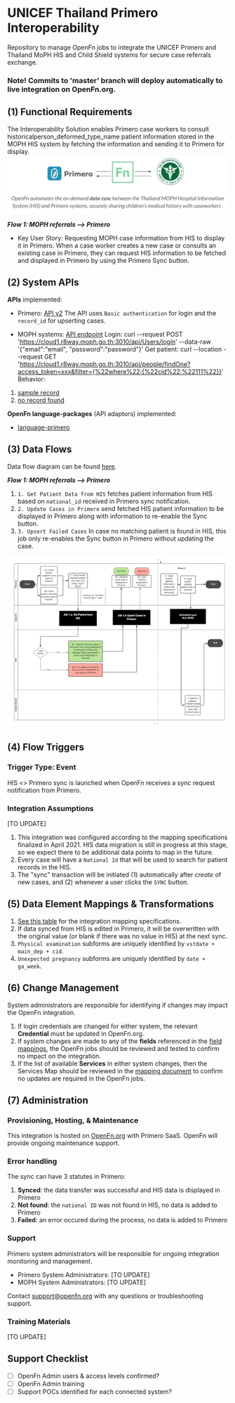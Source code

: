 # UNICEF Thailand Primero Interoperability
Repository to manage OpenFn jobs to integrate the UNICEF Primero and Thailand MoPH HIS and Child Shield systems for secure case referrals exchange.

### Note! Commits to 'master' branch will deploy automatically to live integration on OpenFn.org. 

## (1) Functional Requirements
The Interoperability Solution enables Primero case workers to consult historicalperson_deformed_type_name patient information stored in the MOPH HIS system by fetching the information and sending it to Primero for display.
![Solution](./solution-overview.png)

_**Flow 1: MOPH referrals --> Primero**_
* Key User Story: Requesting MOPH case information from HIS to display it in Primero. When a case worker creates a new case or consults an existing case in Primero, they can request HIS information to be fetched and displayed in Primero by using the Primero Sync button.

## (2) System APIs
**APIs** implemented:
* Primero: [API v2](https://github.com/primeroIMS/primero/blob/development_v2/app/controllers/api/README.md)
The API uses `Basic authentication` for login and the `record_id` for upserting cases.

* MOPH systems: [API endpoint](https://cloud1.r8way.moph.go.th:3010/api)
Login: curl --request POST 'https://cloud1.r8way.moph.go.th:3010/api/Users/login' --data-raw '{"email":"email", "password":"password"}'
Get patient: curl --location --request GET 'https://cloud1.r8way.moph.go.th:3010/api/people/findOne?access_token=xxx&filter={%22where%22:{%22cid%22:%22111%22}}'
Behavior: 
1. [sample record](https://github.com/OpenFn/unicef-thailand/blob/master/sample_data/HISsample.json)
2. [no record found](https://github.com/OpenFn/unicef-thailand/blob/master/sample_data/HISsample_no_record_found.json)

**OpenFn language-packages** (API adaptors) implemented: 
* [language-primero](https://github.com/OpenFn/language-primero)

## (3) Data Flows
Data flow diagram can be found [here](https://lucid.app/lucidchart/invitations/accept/inv_1accc509-6ef6-42fd-87a9-5828cb0b33be?viewport_loc=-41%2C20%2C2280%2C1161%2C0_0).

_**Flow 1: MOPH referrals --> Primero**_
1. `1. Get Patient Data from HIS` fetches patient information from HIS based on `national_id` received in Primero sync notification.
2. `2. Update Cases in Primero` send fetched HIS patient information to be displayed in Primero along with information to re-enable the Sync button.
3. `3. Upsert Failed Cases` In case no matching patient is found in HIS, this job only re-enables the Sync button in Primero without updating the case.

![Data Flow](./primero-his-integration-flow.png)

## (4) Flow Triggers
### Trigger Type: Event

HIS <> Primero sync is launched when OpenFn receives a sync request notification from Primero.

### Integration Assumptions 
[TO UPDATE]
1. This integration was configured according to the mapping specifications finalized in April 2021. HIS data migration is still in progress at this stage, so we expect there to be additional data points to map in the future. 
2. Every case will have a `National Id` that will be used to search for patient records in the HIS. 
3. The "sync" transaction will be initiated (1) automatically after _create_ of new cases, and (2) whenever a user clicks the `SYNC` button. 
<!--1. **Data Sharing**: ... 
2. **Unique Identifiers**: `national_id` for identifying patients in HIS, `record_id` for identifying Primero cases.
3. **Services**: ...
4. **Primero Case Owner Assignment**: ... -->

## (5) Data Element Mappings & Transformations
1. [See this table](https://docs.google.com/spreadsheets/d/1f1fT3qmM4mKT98AaJ0ArlgONQRC-W9ghoa-j4BswwbM/edit?usp=sharing) for the integration mapping specifications. 
2. If data synced from HIS is edited in Primero, it will be overwritten with the original value (or blank if there was no value in HIS) at the next sync.
3. `Physical examination` subforms are uniquely identified by `vstdate + main_dep + cid`.
4. `Unexpected pregnancy` subforms are uniquely identified by `date + ga_week`.

## (6) Change Management
System administrators are responsible for identifying if changes may impact the OpenFn integration. 
1. If login credentials are changed for either system, the relevant **Credential** must be updated in OpenFn.org. 
2. If system changes are made to any of the **fields** referenced in the [field mappings](https://docs.google.com/spreadsheets/d/1f1fT3qmM4mKT98AaJ0ArlgONQRC-W9ghoa-j4BswwbM/edit?usp=sharing), the OpenFn jobs should be reviewed and tested to confirm no impact on the integration. 
3. If the list of available  **Services** in either system changes, then the Services Map should be reviewed in the [mapping document](https://docs.google.com/spreadsheets/d/1f1fT3qmM4mKT98AaJ0ArlgONQRC-W9ghoa-j4BswwbM/edit?usp=sharing) to confirm no updates are required in the OpenFn jobs.

## (7) Administration
### Provisioning, Hosting, & Maintenance
This integration is hosted on [OpenFn.org](https://openfn.org/projects) with Primero SaaS. OpenFn will provide ongoing maintenance support. 

### Error handling
The sync can have 3 statutes in Primero:
1. **Synced**: the data transfer was successful and HIS data is displayed in Primero
2. **Not found**: the `national ID` was not found in HIS, no data is added to Primero
3. **Failed**: an error occured during the process, no data is added to Primero

### Support 
Primero system administrators will be responsible for ongoing integration monitoring and management.
- Primero System Administrators: [TO UPDATE]
- MOPH System Administrators: [TO UPDATE]

Contact support@openfn.org with any questions or troubleshooting support. 

### Training Materials
[TO UPDATE]


## Support Checklist
- [ ] OpenFn Admin users & access levels confirmed? 
- [ ] OpenFn Admin training
- [ ] Support POCs identified for each connected system? 
